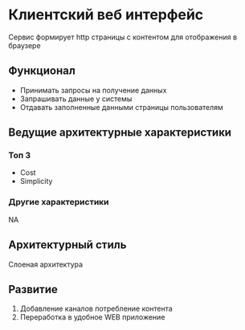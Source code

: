 # Клиентский веб интерфейс

Сервис формирует http страницы с контентом для отображения в браузере

## Функционал
- Принимать запросы на получение данных
- Запрашивать данные у системы
- Отдавать заполненные данными страницы пользователям

## Ведущие архитектурные характеристики

### Топ 3
- Cost
- Simplicity
### Другие характеристики
NA

## Архитектурный стиль
Слоеная архитектура
## Развитие
1. Добавление каналов потребление контента
2. Переработка в удобное WEB приложение